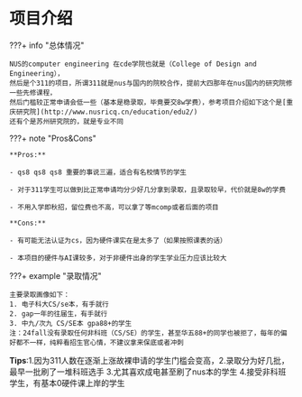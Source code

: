 # 项目介绍

???+ info "总体情况"

    NUS的computer engineering 在cde学院也就是（College of Design and Engineering），
    然后是个311的项目，所谓311就是nus与国内的院校合作，提前大四那年在nus国内的研究院修一些先修课程，
    然后门槛较正常申请会低一些（基本是稳录取，毕竟要交8w学费），参考项目介绍如下这个是[重庆研究院](http://www.nusricq.cn/education/edu2/) 
    还有个是苏州研究院的，就是专业不同

???+ note "Pros&Cons"
        
    **Pros:**

    - qs8 qs8 qs8 重要的事说三遍，适合有名校情节的学生

    - 对于311学生可以做到比正常申请均分少好几分拿到录取，且录取较早，代价就是8w的学费

    - 不用入学即秋招，留位费也不高，可以拿了等mcomp或者后面的项目
   
    **Cons:**

    - 有可能无法认证为cs，因为硬件课实在是太多了（如果按照课表的话）

    - 本项目的硬件与AI课较多，对于非硬件出身的学生学业压力应该比较大


???+ example "录取情况"

    主要录取画像如下：
    1. 电子科大CS/se本，有手就行
    2. gap一年的往届生，有手就行
    3. 中九/次九 CS/SE本 gpa88+的学生
    注：24fall没有录取任何非科班（CS/SE）的学生，甚至华五88+的同学也被拒了，每年的偏好都不一样，纯粹看招生官心情，不建议拿来保底或者冲刺


**Tips**:1.因为311人数在逐渐上涨故裸申请的学生门槛会变高，2.录取分为好几批，最早一批刷了一堆科班选手 3.尤其喜欢成电甚至刷了nus本的学生 4.接受非科班学生，有基本0硬件课上岸的学生



